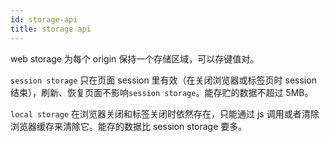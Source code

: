 ```yaml
---
id: storage-api
title: storage api
---
```


web storage 为每个 origin 保持一个存储区域，可以存键值对。

`session storage` 只在页面 session 里有效（在关闭浏览器或标签页时 session 结束），刷新、恢复页面不影响`session storage`。能存贮的数据不超过 5MB。

`local storage` 在浏览器关闭和标签关闭时依然存在，只能通过 js 调用或者清除浏览器缓存来清除它。能存的数据比 session storage 要多。
